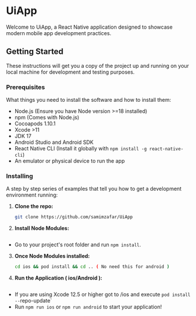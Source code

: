# UiApp
 
Welcome to UiApp, a React Native application designed to showcase modern mobile app development practices.

## Getting Started

These instructions will get you a copy of the project up and running on your local machine for development and testing purposes.

### Prerequisites

What things you need to install the software and how to install them:

- Node.js (Ensure you have Node version >=18 installed)
- npm (Comes with Node.js)
- Cocoapods 1.10.1
- Xcode >11
- JDK 17
- Android Studio and Android SDK
- React Native CLI (Install it globally with `npm install -g react-native-cli`)
- An emulator or physical device to run the app

### Installing

A step by step series of examples that tell you how to get a development environment running:

1. **Clone the repo:**
   ```bash
   git clone https://github.com/samimzafar/UiApp
2. **Install Node Modules:**
   ```bash
- Go to your project's root folder and run `npm install`.
3. **Once Node Modules installed:**
   ```bash
   cd ios && pod install && cd .. ( No need this for android )
4. **Run the Application ( ios/Android ):**
   ```bash

- If you are using Xcode 12.5 or higher got to /ios and execute `pod install --`repo-update`
- Run `npm run ios` or `npm run android` to start your application!
  

